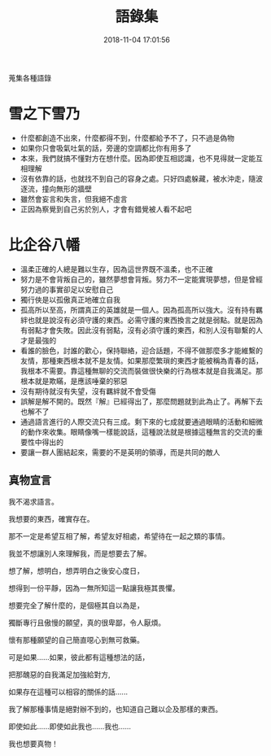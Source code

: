 ﻿---
title: 語錄集
tags:
  - 
categories:
  - Talks
mathjax: false
date: 2018-11-04 17:01:56
---

蒐集各種語錄

<!--more-->

# 雪之下雪乃

* 什麼都創造不出來，什麼都得不到，什麼都給予不了，只不過是偽物
* 如果你只會吸氣吐氣的話，旁邊的空調都比你有用多了
* 本來，我們就搞不懂對方在想什麼。因為即使互相認識，也不見得就一定能互相理解
* 沒有依靠的話，也就找不到自己的容身之處。只好四處躲藏，被水沖走，隨波逐流，撞向無形的牆壁
* 雖然會妄言和失言，但我絕不虛言
* 正因為察覺到自己劣於別人，才會有錯覺被人看不起吧

# 比企谷八幡

* 溫柔正確的人總是難以生存，因為這世界既不溫柔，也不正確
* 努力是不會背叛自己的，雖然夢想會背叛。努力不一定能實現夢想，但是曾經努力過的事實卻足以安慰自己
* 獨行俠是以孤傲真正地確立自我
* 孤高所以至高，所謂真正的英雄就是一個人。因為孤高所以強大。沒有持有羈絆也就是說沒有必須守護的東西。必需守護的東西換言之就是弱點。就是因為有弱點才會失敗。因此沒有弱點，沒有必須守護的東西，和別人沒有聯繫的人才是最強的
* 看誰的臉色，討誰的歡心，保持聯絡，迎合話題，不得不做那麼多才能維繫的友情，那種東西根本就不是友情。如果那麼繁瑣的東西才能被稱為青春的話，我根本不需要。靠這種無聊的交流而裝做很快樂的行為根本就是自我滿足。那根本就是欺瞞，是應該唾棄的邪惡
* 沒有期待就沒有失望，沒有羈絆就不會受傷
* 誤解是解不開的。既然『解』已經得出了，那麼問題就到此為止了。再解下去也解不了
* 通過語言進行的人際交流只有三成。剩下來的七成就要通過眼睛的活動和細微的動作來收集。眼睛像嘴一樣能說話，這種說法就是根據這種無言的交流的重要性中得出的
* 要讓一群人團結起來，需要的不是英明的領導，而是共同的敵人
## 真物宣言
我不渴求語言。

我想要的東西，確實存在。

那不一定是希望互相了解，希望友好相處，希望待在一起之類的事情。

我並不想讓別人來理解我，而是想要去了解。

想了解，想明白，想弄明白之後安心度日，

想得到一份平靜，因為一無所知這一點讓我極其畏懼。

想要完全了解什麼的，是個極其自以為是，

獨斷專行且傲慢的願望，真的很卑鄙，令人厭煩。

懷有那種願望的自己簡直噁心到無可救藥。

可是如果......如果，彼此都有這種想法的話，

把那醜惡的自我滿足加強給對方,

如果存在這種可以相容的關係的話......

我了解那種事情是絕對辦不到的，也知道自己難以企及那樣的東西。

即使如此......即使如此我也......我也......

我也想要真物！

